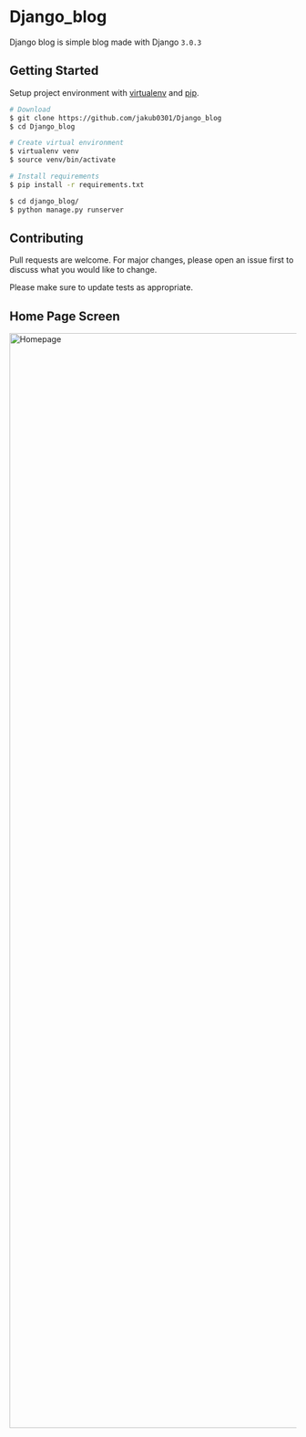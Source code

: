 # Django_blog
Django blog is simple blog made with Django `3.0.3`

## Getting Started

Setup project environment with [virtualenv](https://virtualenv.pypa.io) and [pip](https://pip.pypa.io).

```bash
# Download
$ git clone https://github.com/jakub0301/Django_blog
$ cd Django_blog

# Create virtual environment 
$ virtualenv venv
$ source venv/bin/activate

# Install requirements
$ pip install -r requirements.txt 

$ cd django_blog/
$ python manage.py runserver

```

## Contributing
Pull requests are welcome. For major changes, please open an issue first to discuss what you would like to change.

Please make sure to update tests as appropriate.

## Home Page Screen 
<img width="1920" alt="Homepage" src="https://user-images.githubusercontent.com/16799850/76349775-e883dc80-630a-11ea-823d-5922104b3612.png">
